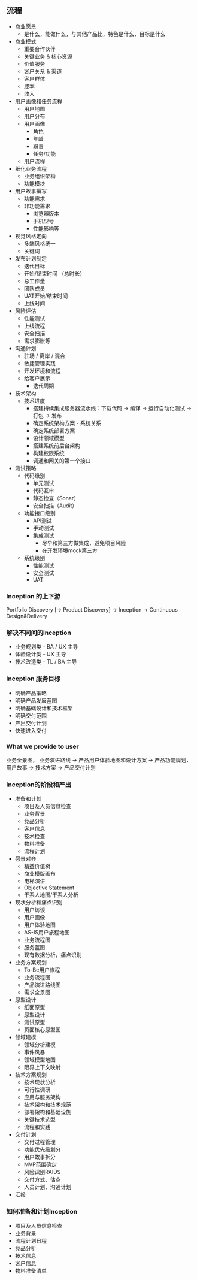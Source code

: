 ## 流程

- 商业愿景
  - 是什么，能做什么，与其他产品比，特色是什么，目标是什么
- 商业模式
  - 重要合作伙伴
  - 关键业务 & 核心资源
  - 价值服务
  - 客户关系 & 渠道
  - 客户群体
  - 成本
  - 收入
- 用户画像和任务流程
  - 用户地图
  - 用户分布
  - 用户画像
    - 角色
    - 年龄
    - 职责
    - 任务/功能
  - 用户流程
- 细化业务流程
  - 业务组织架构
  - 功能模块
- 用户故事撰写
  - 功能需求
  - 非功能需求
    - 浏览器版本
    - 手机型号
    - 性能影响等
- 视觉风格定向
  - 多端风格统一
  - 关键词
- 发布计划制定
  - 迭代目标
  - 开始/结束时间 （总时长）
  - 总工作量
  - 团队成员
  - UAT开始/结束时间
  - 上线时间
- 风险评估
  - 性能测试
  - 上线流程
  - 安全扫描
  - 需求膨胀等
- 沟通计划
  - 驻场 / 离岸 / 混合
  - 敏捷管理实践
  - 开发环境和流程
  - 给客户展示
    - 迭代周期
- 技术架构
  - 技术进度
    - 搭建持续集成服务器流水线：下载代码 -> 编译 -> 运行自动化测试 -> 打包 -> 发布
    - 确定系统架构方案 - 系统关系
    - 确定系统部署方案
    - 设计领域模型
    - 搭建系统前后台架构
    - 构建权限系统
    - 调通和网关的第一个接口
- 测试策略
  - 代码级别
    - 单元测试
    - 代码互审
    - 静态检查（Sonar）
    - 安全扫描（Audit）
  - 功能接口级别
    - API测试
    - 手动测试
    - 集成测试 
      - 尽早和第三方做集成，避免项目风险
      - 在开发环境mock第三方
  - 系统级别
    - 性能测试
    - 安全测试
    - UAT

### Inception 的上下游

Portfolio Discovery [-> Product Discovery] -> Inception -> Continuous Design&Delivery

### 解决不同问的Inception

- 业务规划类 - BA / UX 主导
- 体验设计类 - UX 主导
- 技术改造类 - TL / BA 主导

### Inception 服务目标

- 明确产品策略
- 明确产品发展蓝图
- 明确基础设计和技术框架
- 明确交付范围
- 产出交付计划
- 快速进入交付

### What we provide to user

业务全景图， 业务演进路线 -> 产品用户体验地图和设计方案 ->  产品功能规划，用户故事 -> 技术方案 -> 产品交付计划

### Inception的阶段和产出

- 准备和计划
  - 项目及人员信息检查
  - 业务背景
  - 竞品分析
  - 客户信息
  - 技术检查
  - 物料准备
  - 流程计划
- 愿景对齐
  - 精益价值树
  - 商业模版画布
  - 电梯演讲
  - Objective Statement
  - 干系人地图/干系人分析
- 现状分析和痛点识别 
  - 用户访谈
  - 用户画像
  - 用户体验地图
  - AS-IS用户旅程地图
  - 业务流程图
  - 服务蓝图
  - 现有数据分析，痛点识别
- 业务方案规划
  - To-Be用户旅程
  - 业务流程图
  - 产品演进路线图
  - 需求全景图
- 原型设计
  - 纸面原型
  - 原型设计
  - 测试原型
  - 页面核心原型图
- 领域建模
  - 领域分析建模
  - 事件风暴
  - 领域模型地图
  - 限界上下文映射
- 技术方案规划
  - 技术现状分析
  - 可行性调研
  - 应用与服务架构
  - 技术架构和技术规范
  - 部署架构和基础设施
  - 关键技术选型
  - 流程和实践
- 交付计划
  - 交付过程管理
  - 功能优先级划分
  - 用户故事拆分
  - MVP范围确定
  - 风险识别RAIDS
  - 交付方式、估点
  - 人员计划、沟通计划
- 汇报

### 如何准备和计划Inception

- 项目及人员信息检查
- 业务背景
- 流程计划日程
- 竞品分析
- 技术信息
- 客户信息
- 物料准备清单







